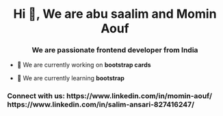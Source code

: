 <h1 align="center">Hi 👋, We are abu saalim and Momin Aouf</h1>
<h3 align="center">We are passionate frontend developer from India</h3>

- 🔭 We are currently working on **bootstrap cards**

- 🌱 We are currently learning **bootstrap**

<h3 align="left">Connect with us:
https://www.linkedin.com/in/momin-aouf/
https://www.linkedin.com/in/salim-ansari-827416247/</h3>
<p align="left">
</p>
